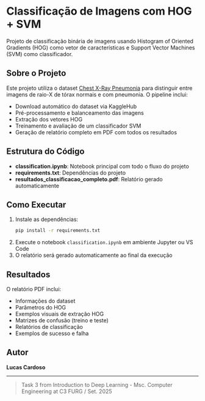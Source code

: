 
# Classificação de Imagens com HOG + SVM

Projeto de classificação binária de imagens usando Histogram of Oriented Gradients (HOG) como vetor de características e Support Vector Machines (SVM) como classificador.

## Sobre o Projeto
Este projeto utiliza o dataset [Chest X-Ray Pneumonia](https://www.kaggle.com/datasets/paultimothymooney/chest-xray-pneumonia) para distinguir entre imagens de raio-X de tórax normais e com pneumonia. O pipeline inclui:

- Download automático do dataset via KaggleHub
- Pré-processamento e balanceamento das imagens
- Extração dos vetores HOG
- Treinamento e avaliação de um classificador SVM
- Geração de relatório completo em PDF com todos os resultados

## Estrutura do Código
- **classification.ipynb**: Notebook principal com todo o fluxo do projeto
- **requirements.txt**: Dependências do projeto
- **resultados_classificacao_completo.pdf**: Relatório gerado automaticamente

## Como Executar
1. Instale as dependências:
	```bash
	pip install -r requirements.txt
	```
2. Execute o notebook `classification.ipynb` em ambiente Jupyter ou VS Code
3. O relatório será gerado automaticamente ao final da execução

## Resultados
O relatório PDF inclui:
- Informações do dataset
- Parâmetros do HOG
- Exemplos visuais de extração HOG
- Matrizes de confusão (treino e teste)
- Relatórios de classificação
- Exemplos de sucesso e falha

## Autor
**Lucas Cardoso**

---

> Task 3 from Introduction to Deep Learning - Msc. Computer Engineering at C3 FURG / Set. 2025
